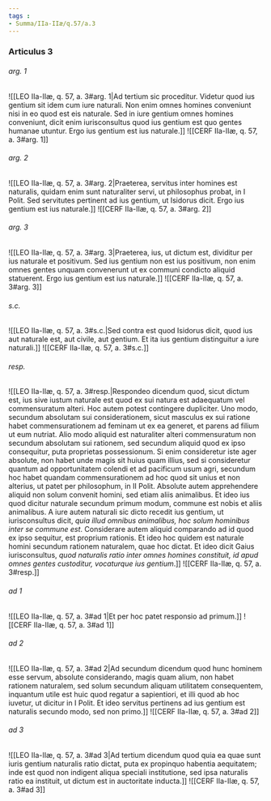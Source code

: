 ```yaml
---
tags : 
- Summa/IIa-IIæ/q.57/a.3
---
```


### Articulus 3

###### arg. 1
![[LEO IIa-IIæ, q. 57, a. 3#arg. 1|Ad tertium sic proceditur. Videtur quod ius gentium sit idem cum iure naturali. Non enim omnes homines conveniunt nisi in eo quod est eis naturale. Sed in iure gentium omnes homines conveniunt, dicit enim iurisconsultus quod ius gentium est quo gentes humanae utuntur. Ergo ius gentium est ius naturale.]]
![[CERF IIa-IIæ, q. 57, a. 3#arg. 1]]

###### arg. 2
![[LEO IIa-IIæ, q. 57, a. 3#arg. 2|Praeterea, servitus inter homines est naturalis, quidam enim sunt naturaliter servi, ut philosophus probat, in I Polit. Sed servitutes pertinent ad ius gentium, ut Isidorus dicit. Ergo ius gentium est ius naturale.]]
![[CERF IIa-IIæ, q. 57, a. 3#arg. 2]]

###### arg. 3
![[LEO IIa-IIæ, q. 57, a. 3#arg. 3|Praeterea, ius, ut dictum est, dividitur per ius naturale et positivum. Sed ius gentium non est ius positivum, non enim omnes gentes unquam convenerunt ut ex communi condicto aliquid statuerent. Ergo ius gentium est ius naturale.]]
![[CERF IIa-IIæ, q. 57, a. 3#arg. 3]]

###### s.c.
![[LEO IIa-IIæ, q. 57, a. 3#s.c.|Sed contra est quod Isidorus dicit, quod ius aut naturale est, aut civile, aut gentium. Et ita ius gentium distinguitur a iure naturali.]]
![[CERF IIa-IIæ, q. 57, a. 3#s.c.]]

###### resp.
![[LEO IIa-IIæ, q. 57, a. 3#resp.|Respondeo dicendum quod, sicut dictum est, ius sive iustum naturale est quod ex sui natura est adaequatum vel commensuratum alteri. Hoc autem potest contingere dupliciter. Uno modo, secundum absolutam sui considerationem, sicut masculus ex sui ratione habet commensurationem ad feminam ut ex ea generet, et parens ad filium ut eum nutriat. Alio modo aliquid est naturaliter alteri commensuratum non secundum absolutam sui rationem, sed secundum aliquid quod ex ipso consequitur, puta proprietas possessionum. Si enim consideretur iste ager absolute, non habet unde magis sit huius quam illius, sed si consideretur quantum ad opportunitatem colendi et ad pacificum usum agri, secundum hoc habet quandam commensurationem ad hoc quod sit unius et non alterius, ut patet per philosophum, in II Polit. Absolute autem apprehendere aliquid non solum convenit homini, sed etiam aliis animalibus. Et ideo ius quod dicitur naturale secundum primum modum, commune est nobis et aliis animalibus. A iure autem naturali sic dicto recedit ius gentium, ut iurisconsultus dicit, *quia illud omnibus animalibus, hoc solum hominibus inter se commune est*. Considerare autem aliquid comparando ad id quod ex ipso sequitur, est proprium rationis. Et ideo hoc quidem est naturale homini secundum rationem naturalem, quae hoc dictat. Et ideo dicit Gaius iurisconsultus, *quod naturalis ratio inter omnes homines constituit, id apud omnes gentes custoditur, vocaturque ius gentium*.]]
![[CERF IIa-IIæ, q. 57, a. 3#resp.]]

###### ad 1
![[LEO IIa-IIæ, q. 57, a. 3#ad 1|Et per hoc patet responsio ad primum.]]
![[CERF IIa-IIæ, q. 57, a. 3#ad 1]]

###### ad 2
![[LEO IIa-IIæ, q. 57, a. 3#ad 2|Ad secundum dicendum quod hunc hominem esse servum, absolute considerando, magis quam alium, non habet rationem naturalem, sed solum secundum aliquam utilitatem consequentem, inquantum utile est huic quod regatur a sapientiori, et illi quod ab hoc iuvetur, ut dicitur in I Polit. Et ideo servitus pertinens ad ius gentium est naturalis secundo modo, sed non primo.]]
![[CERF IIa-IIæ, q. 57, a. 3#ad 2]]

###### ad 3
![[LEO IIa-IIæ, q. 57, a. 3#ad 3|Ad tertium dicendum quod quia ea quae sunt iuris gentium naturalis ratio dictat, puta ex propinquo habentia aequitatem; inde est quod non indigent aliqua speciali institutione, sed ipsa naturalis ratio ea instituit, ut dictum est in auctoritate inducta.]]
![[CERF IIa-IIæ, q. 57, a. 3#ad 3]]

